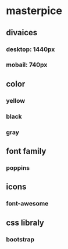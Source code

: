 # masterpice

## divaices

### desktop: 1440px

### mobail: 740px

## color

### yellow

### black

### gray

## font family

### poppins

## icons

### font-awesome

## css libraly

### bootstrap


